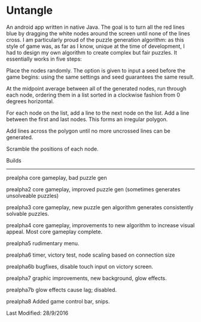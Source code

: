 # Untangle


An android app written in native Java. The goal is to turn all the red lines blue by dragging the white nodes around the screen until none of the lines cross. I am particularly proud of the puzzle generation algorithm: as this style of game was, as far as I know, unique at the time of development, I had to design my own algorithm to create complex but fair puzzles. It essentially works in five steps:

Place the nodes randomly. The option is given to input a seed before the game begins: using the same settings and seed guarantees the same result.

At the midpoint average between all of the generated nodes, run through each node, ordering them in a list sorted in a clockwise fashion from 0 degrees horizontal.

For each node on the list, add a line to the next node on the list. Add a line between the first and last nodes. This forms an irregular polygon.

Add lines across the polygon until no more uncrossed lines can be generated.

Scramble the positions of each node.



Builds

------

prealpha	core gameplay, bad puzzle gen

prealpha2	core gameplay, improved puzzle gen (sometimes generates unsolveable puzzles)

prealpha3	core gameplay, new puzzle gen algorithm generates consistently solvable puzzles.

prealpha4	core gameplay, improvements to new algorithm to increase visual appeal. Most core gameplay complete.

prealpha5	rudimentary menu.

prealpha6	timer, victory test, node scaling based on connection size

prealpha6b	bugfixes, disable touch input on victory screen.

prealpha7	graphic improvements, new background, glow effects.

prealpha7b	glow effects cause lag; disabled.

prealpha8	Added game control bar, snips.

Last Modified: 28/9/2016